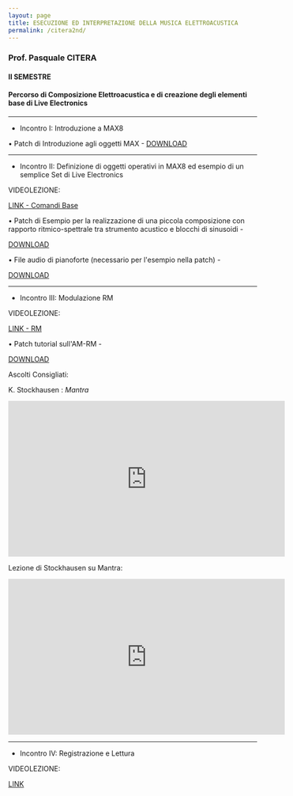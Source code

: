 ```yaml
---
layout: page
title: ESECUZIONE ED INTERPRETAZIONE DELLA MUSICA ELETTROACUSTICA
permalink: /citera2nd/
---
```


### Prof. Pasquale CITERA
#### II SEMESTRE

#### Percorso di Composizione Elettroacustica e di creazione degli elementi base di Live Electronics



---



- Incontro I: Introduzione a MAX8



• Patch di Introduzione agli oggetti MAX -
<a href="https://www.dropbox.com/s/ievrzvp8o7gfdi2/01a_Introduzione.maxhelp?dl=0" target="_blank">DOWNLOAD</a>


---





- Incontro II: Definizione di oggetti operativi in MAX8 ed esempio di un semplice Set di Live Electronics


VIDEOLEZIONE:

 <a href="https://youtu.be/MhDD_mLRZf4" target="_blank">LINK - Comandi Base</a>  

• Patch di Esempio per la realizzazione di una piccola composizione con rapporto ritmico-spettrale tra strumento acustico e blocchi di sinusoidi -

<a href="https://www.dropbox.com/s/3ghuorr48bol42h/TutorialLezione2.maxpat?dl=0" target="_blank">DOWNLOAD</a>

• File audio di pianoforte (necessario per l'esempio nella patch) -

<a href="https://www.dropbox.com/s/jom8r8n16ovbjjd/pianoforte_esempio.mp3?dl=0" target="_blank">DOWNLOAD</a>



---



- Incontro III: Modulazione RM


VIDEOLEZIONE:

 <a href="https://youtu.be/vcF3L3SPwJc" target="_blank">LINK - RM</a>  

 • Patch tutorial sull'AM-RM -

 <a href="https://www.sphericaltechnologies.net/claudio/index.php/s/7xTRQAxF9M3yGWX" target="_blank">DOWNLOAD</a>



Ascolti Consigliati:

K. Stockhausen : *Mantra*


<iframe width="560" height="315" src="https://www.youtube.com/embed/nE02V2YOvRI" title="YouTube video player" frameborder="0" allow="accelerometer; autoplay; clipboard-write; encrypted-media; gyroscope; picture-in-picture" allowfullscreen></iframe>



Lezione di Stockhausen su Mantra:


<iframe width="560" height="315" src="https://www.youtube.com/embed/X8K9gkuHpMo" title="YouTube video player" frameborder="0" allow="accelerometer; autoplay; clipboard-write; encrypted-media; gyroscope; picture-in-picture" allowfullscreen></iframe>




---

- Incontro IV: Registrazione e Lettura


VIDEOLEZIONE:

 <a href="https://www.youtube.com/watch?v=RdQYI4X_Nts" target="_blank">LINK</a>  
